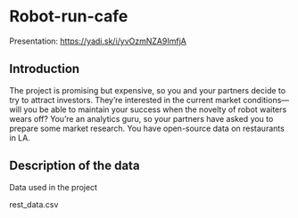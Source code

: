 # Robot-run-cafe

Presentation: https://yadi.sk/i/yvOzmNZA9ImfjA

## Introduction 
The project is promising but expensive, so you and your partners decide to try to attract investors. They’re interested in the current market conditions—will you be able to maintain your success when the novelty of robot waiters wears off? You’re an analytics guru, so your partners have asked you to prepare some market research. You have open-source data on restaurants in LA.

## Description of the data 
Data used in the project

rest_data.csv
